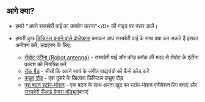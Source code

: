 ## आगे क्या?

+ हमारे </a>"अपने रास्पबेरी पाई का उपयोग करना"</0> की गाइड पर नज़र डालें।

+ हमारी कुछ [डिजिटल बनाने वाले प्रोजेक्ट्स](https://projects.raspberrypi.org) बनाकर आप रास्पबेरी पाई के साथ क्या कर सकते हैं इसका अन्वेषण करें, उदाहरण के लिए:
    
    + [रोबोट एंटीना (Robot antenna)](https://projects.raspberrypi.org/en/projects/robot-antenna) - रास्पबेरी पाई और कोड ब्लॉक की मदद से रोबोट के एंटीना प्रकाश को नियंत्रित करें
    + [रॉक बैंड](https://projects.raspberrypi.org/en/projects/rock-band) - सीखें कि अपने स्वयं के संगीत वाद्ययंत्रों को कैसे कोड करें
    + [कछुए दौड़](https://projects.raspberrypi.org/en/projects/turtle-race) - एक दूसरे के खिलाफ डिजिटल कछुए दौड़
    + [पुश बटन स्टॉप-मोशन](https://projects.raspberrypi.org/en/projects/push-button-stop-motion) - एक बटन के साथ अपना खुद का स्टॉप-मोशन एनीमेशन रिग बनाएं और [रास्पबेरी पीआई कैमरा मॉड्यूल](https://www.raspberrypi.org/products/camera-module-v2/)बनाएं
